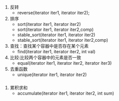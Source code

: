 ### <algorithm>
1. 反转
    * reverse(iterator iter1, iterator iter2);
2. 排序
    * sort(iterator iter1, iterator iter2)
    * sort(iterator iter1, iterator iter2,comp)
    * stable_sort(iterator iter1, iterator iter2)
    * stable_sort(iterator iter1, iterator iter2,comp)
3. 查找：查找某个容器中是否存在某个元素
    * find(iterator iter1, iterator iter2, int val)
4. 比较:比较两个容器中的元素是否一致
    * equal(iterator iter1, iterator iter2, iterator iter3)
5. 去重函数
    * unique(iterator iter1, iterator iter2)


### <numeric>
1. 累积求和
    * accumulate(iterator iter1, iterator iter2, int sum)